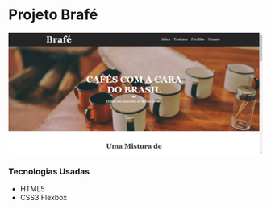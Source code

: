  # Projeto Brafé
 ![Imagem Brafé](https://github.com/Andrewsoares15/Braf--flexbox/blob/main/git.png)


### Tecnologias Usadas
 - HTML5
 - CSS3 Flexbox
